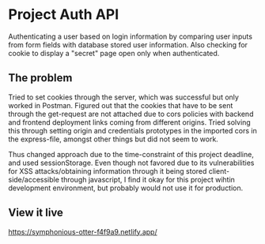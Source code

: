 # Project Auth API

Authenticating a user based on login information by comparing user inputs from form fields with database stored user information. Also checking for cookie to display a "secret" page open only when authenticated.

## The problem

Tried to set cookies through the server, which was successful but only worked in Postman. Figured out that the cookies that have to be sent through the get-request are not attached due to cors policies with backend and frontend deployment links coming from different origins. Tried solving this through setting origin and credentials prototypes in the imported cors in the express-file, amongst other things but did not seem to work.

Thus changed approach due to the time-constraint of this project deadline, and used sessionStorage. Even though not favored due to its vulnerabilities for XSS attacks/obtaining information through it being stored client-side/accessible through javascript, I find it okay for this project wihtin development environment, but probably would not use it for production.

## View it live

https://symphonious-otter-f4f9a9.netlify.app/